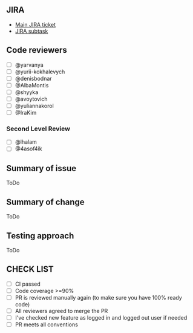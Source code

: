 ## JIRA

* [Main JIRA ticket](https://ssu-jira.softserveinc.com/browse/LVNOD-XXX)
* [JIRA subtask](https://ssu-jira.softserveinc.com/browse/LVNOD-XXX)

## Code reviewers

- [ ] @yarvanya
- [ ] @yurii-kokhalevych
- [ ] @denisbodnar
- [ ] @AlbaMontis
- [ ] @shyyka
- [ ] @avoytovich
- [ ] @yuliannakorol
- [ ] @IraKim

### Second Level Review

- [ ] @lhalam
- [ ] @4asof4ik

## Summary of issue

ToDo

## Summary of change

ToDo

## Testing approach

ToDo
## CHECK LIST
- [ ]  СI passed
- [ ]  Сode coverage >=90%
- [ ]  PR is reviewed manually again (to make sure you have 100% ready code)
- [ ]  All reviewers agreed to merge the PR
- [ ]  I've checked new feature as logged in and logged out user if needed
- [ ]  PR meets all conventions
